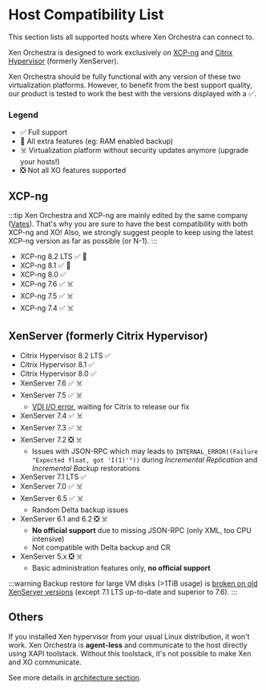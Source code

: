 # Host Compatibility List

This section lists all supported hosts where Xen Orchestra can connect to.

Xen Orchestra is designed to work exclusively on [XCP-ng](https://xcp-ng.org/) and [Citrix Hypervisor](https://www.citrix.com/products/citrix-hypervisor/) (formerly XenServer).

Xen Orchestra should be fully functional with any version of these two virtualization platforms. However, to benefit from the best support quality, our product is tested to work the best with the versions displayed with a ✅.

### Legend

- ✅ Full support
- 🚀 All extra features (eg: RAM enabled backup)
- ☠️ Virtualization platform without security updates anymore (upgrade your hosts!)
- ❎ Not all XO features supported

## XCP-ng

:::tip
Xen Orchestra and XCP-ng are mainly edited by the same company ([Vates](https://vates.fr)). That's why you are sure to have the best compatibility with both XCP-ng and XO! Also, we strongly suggest people to keep using the latest XCP-ng version as far as possible (or N-1).
:::

- XCP-ng 8.2 LTS ✅ 🚀
- XCP-ng 8.1 ✅ 🚀
- XCP-ng 8.0 ✅
- XCP-ng 7.6 ✅ ☠️
- XCP-ng 7.5 ✅ ☠️
- XCP-ng 7.4 ✅ ☠️

## XenServer (formerly Citrix Hypervisor)

- Citrix Hypervisor 8.2 LTS ✅
- Citrix Hypervisor 8.1 ✅
- Citrix Hypervisor 8.0 ✅
- XenServer 7.6 ✅ ☠️
- XenServer 7.5 ✅ ☠️
  - [VDI I/O error](https://bugs.xenserver.org/browse/XSO-873), waiting for Citrix to release our fix
- XenServer 7.4 ✅ ☠️
- XenServer 7.3 ✅ ☠️
- XenServer 7.2 ❎ ☠️
  - Issues with JSON-RPC which may leads to `INTERNAL_ERROR((Failure "Expected float, got 'I(1)'"))` during _Incremental Replication_ and _Incremental Backup_ restorations
- XenServer 7.1 LTS ✅
- XenServer 7.0 ✅ ☠️
- XenServer 6.5 ✅ ☠️
  - Random Delta backup issues
- XenServer 6.1 and 6.2 ❎ ☠️
  - **No official support** due to missing JSON-RPC (only XML, too CPU intensive)
  - Not compatible with Delta backup and CR
- XenServer 5.x ❎ ☠️
  - Basic administration features only, **no official support**

:::warning
Backup restore for large VM disks (>1TiB usage) is [broken on old XenServer versions](https://bugs.xenserver.org/browse/XSO-868) (except 7.1 LTS up-to-date and superior to 7.6).
:::

## Others

If you installed Xen hypervisor from your usual Linux distribution, it won't work. Xen Orchestra is **agent-less** and communicate to the host directly using XAPI toolstack. Without this toolstack, it's not possible to make Xen and XO communicate.

See more details in [architecture section](architecture.md).
